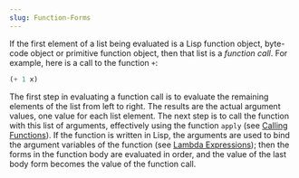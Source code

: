 ```yaml
---
slug: Function-Forms
---
```


If the first element of a list being evaluated is a Lisp function object, byte-code object or primitive function object, then that list is a *function call*. For example, here is a call to the function `+`:

```lisp
(+ 1 x)
```

The first step in evaluating a function call is to evaluate the remaining elements of the list from left to right. The results are the actual argument values, one value for each list element. The next step is to call the function with this list of arguments, effectively using the function `apply` (see [Calling Functions](/docs/elisp/Calling-Functions)). If the function is written in Lisp, the arguments are used to bind the argument variables of the function (see [Lambda Expressions](/docs/elisp/Lambda-Expressions)); then the forms in the function body are evaluated in order, and the value of the last body form becomes the value of the function call.
